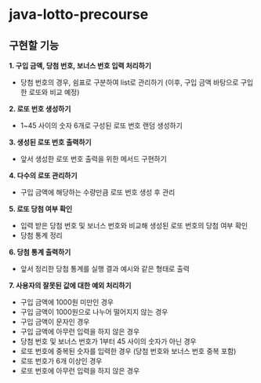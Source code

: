 # java-lotto-precourse

## 구현할 기능
**1. 구입 금액, 당첨 번호, 보너스 번호 입력 처리하기**
- 당첨 번호의 경우, 쉼표로 구분하여 list로 관리하기 (이후, 구입 금액 바탕으로 구입한 로또와 비교 예정)

**2. 로또 번호 생성하기**
- 1~45 사이의 숫자 6개로 구성된 로또 번호 랜덤 생성하기

**3. 생성된 로또 번호 출력하기**
- 앞서 생성한 로또 번호 출력을 위한 메서드 구현하기

**4. 다수의 로또 관리하기**
- 구입 금액에 해당하는 수량만큼 로또 번호 생성 후 관리

**5. 로또 당첨 여부 확인**
- 입력 받은 당첨 번호 및 보너스 번호와 비교해 생성된 로또 번호의 당첨 여부 확인
- 당첨 통계 정리

**6. 당첨 통계 출력하기**
- 앞서 정리한 당첨 통계를 실행 결과 예시와 같은 형태로 출력

**7. 사용자의 잘못된 값에 대한 예외 처리하기**
- 구입 금액에 1000원 미만인 경우
- 구입 금액이 1000원으로 나누어 떨어지지 않는 경우
- 구입 금액이 문자인 경우
- 구입 금액에 아무런 입력을 하지 않은 경우
- 당첨 번호 및 보너스 번호가 1부터 45 사이의 숫자가 아닌 경우
- 로또 번호에 중복된 숫자를 입력한 경우 (당첨 번호와 보너스 번호 중복 포함)
- 로또 번호가 6개 이상인 경우
- 로또 번호에 아무런 입력을 하지 않은 경우